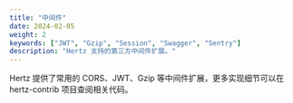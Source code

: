 ```yaml
---
title: "中间件"
date: 2024-02-05
weight: 2
keywords: ["JWT", "Gzip", "Session", "Swagger", "Sentry"]
description: "Hertz 支持的第三方中间件扩展。"
---
```


Hertz 提供了常用的 CORS、JWT、Gzip 等中间件扩展，更多实现细节可以在 hertz-contrib 项目查阅相关代码。
